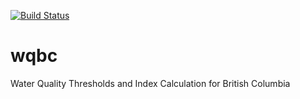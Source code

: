 [![Build Status](https://travis-ci.com/poissonconsulting/wqbc.png?branch=master)](https://travis-ci.com/poissonconsulting/wqbc)

# wqbc

Water Quality Thresholds and Index Calculation for British Columbia

